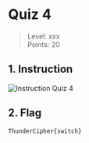 # Quiz 4

> Level: xxx<br>
> Points: 20 

## 1. Instruction

![Instruction Quiz 4](https://github.com/Keldy7/CTFs_Writeups/assets/93558050/49a9463b-7979-411d-baa3-5e647a952692)


## 2. Flag

```text
ThunderCipher{switch}
```
